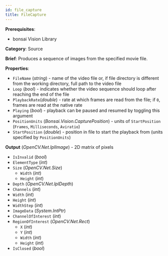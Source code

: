 ```yaml
---
id: file_capture
title: FileCapture
---
```


**Prerequisites**:
-   bonsai Vision Library

**Category**: Source

**Brief**: Produces a sequence of images from the specified movie file. 

**Properties**:
-   `FileName` (*string*) - name of the video file or, if file directory is different from the working directory, full path to the video file
-   `Loop` (*bool*) - indicates whether the video sequence should loop after reaching the end of the file
-   `PlaybackRate`(*double*) - rate at which frames are read from the file; if `0`, frames are read at the native rate
-   `Playing` (*bool*) - playback can be paused and resumed by toggling this argument
-   `PositionUnits` (*Bonsai.Vision.CapturePosition*) - units of `StartPosition` (`Frames`, `Milliseconds`, `Aviratio`)
-   `StartPosition` (*double*) - position in file to start the playback from (units specified by `PositionUnits`)

**Output** (*OpenCV.Net.IplImage*) - 2D matrix of pixels
-   `IsInvalid` (*bool*)
-   `ElementType` (*int*)
-   `Size` (*OpenCV.Net.Size*)
    -   `Width` (*int*)
    -   `Height` (*int*)
-   `Depth` (*OpenCV.Net.IplDepth*)
-   `Channels` (*int*)
-   `Width` (*int*)
-   `Height` (*int*)
-   `WidthStep` (*int*)
-   `ImageData` (*System.IntPtr*)
-   `ChannelOfInterest` (*int*)
-   `RegionOfInterest` (*OpenCV.Net.Rect*)
    -   `X` (*int*)
    -   `Y` (*int*)
    -   `Width` (*int*)
    -   `Height` (*int*)
-   `IsClosed` (*bool*)

